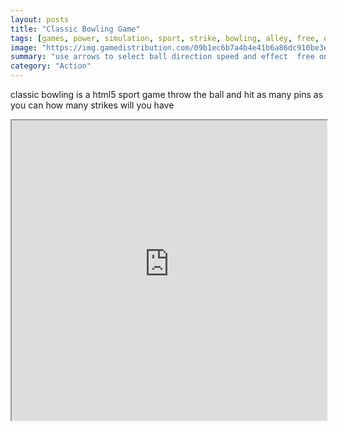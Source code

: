 ```yaml
---
layout: posts
title: "Classic Bowling Game"
tags: [games, power, simulation, sport, strike, bowling, alley, free, online, games, oyna, game, free, games, play, play, games]
image: "https://img.gamedistribution.com/09b1ec6b7a4b4e41b6a86dc910be3e79.jpg"
summary: "use arrows to select ball direction speed and effect  free online games oyna game free games play play games"
category: "Action"
---
```


classic bowling is a html5 sport game throw the ball and hit as many pins as you can how many strikes will you have

<iframe width="100%" height="480px;" src="https://html5.gamedistribution.com/09b1ec6b7a4b4e41b6a86dc910be3e79/"></iframe>